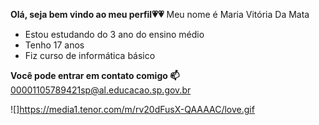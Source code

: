 **Olá, seja bem vindo ao meu perfil💗💗**
Meu nome é Maria Vitória Da Mata

* Estou estudando do 3 ano do ensino médio
* Tenho 17 anos
* Fiz curso de informática básico

**Você pode entrar em contato comigo 📫**
00001105789421sp@al.educacao.sp.gov.br

![]https://media1.tenor.com/m/rv20dFusX-QAAAAC/love.gif

